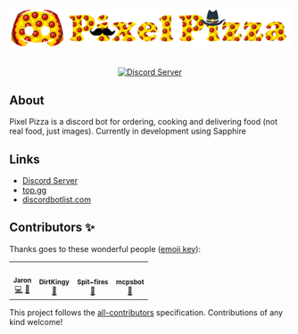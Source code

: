 <div align="center">
	<br>
	<p><img src="https://raw.githubusercontent.com/PixelPizza/Images/main/ppbot2-text.png" alt="Pixel Pizza Logo"></p>
	<br>
	<a href="https://discord.gg/MzbsFPe"><img src="https://img.shields.io/discord/709698572035162143?color=5865F2&logo=discord&logoColor=white" alt="Discord Server"></a>
</div>

## About
Pixel Pizza is a discord bot for ordering, cooking and delivering food (not real food, just images). Currently in development using Sapphire

## Links
* [Discord Server](https://discord.gg/MzbsFPe)
* [top.gg](https://top.gg/bot/709705136259334296)
* [discordbotlist.com](https://discordbotlist.com/bots/pixel-pizza)

## Contributors ✨

Thanks goes to these wonderful people ([emoji key](https://allcontributors.org/docs/en/emoji-key)):

<!-- ALL-CONTRIBUTORS-LIST:START - Do not remove or modify this section -->
<!-- prettier-ignore-start -->
<!-- markdownlint-disable -->
<table>
  <tr>
    <td align="center"><a href="https://github.com/JaronZ"><img src="https://avatars.githubusercontent.com/u/60853956?v=4?s=100" width="100px;" alt=""/><br /><sub><b>Jaron</b></sub></a><br /><a href="https://github.com/PixelPizza/Bot/commits?author=JaronZ" title="Code">💻</a> <a href="https://github.com/PixelPizza/Bot/commits?author=JaronZ" title="Documentation">📖</a></td>
    <td align="center"><a href="https://github.com/DirtKingy"><img src="https://avatars.githubusercontent.com/u/92637772?v=4?s=100" width="100px;" alt=""/><br /><sub><b>DirtKingy</b></sub></a><br /><a href="#ideas-DirtKingy" title="Ideas, Planning, & Feedback">🤔</a></td>
    <td align="center"><a href="https://github.com/Spit-fires"><img src="https://avatars.githubusercontent.com/u/84981998?v=4?s=100" width="100px;" alt=""/><br /><sub><b>Spit-fires</b></sub></a><br /><a href="#ideas-Spit-fires" title="Ideas, Planning, & Feedback">🤔</a></td>
    <td align="center"><a href="https://github.com/mcpsbot"><img src="https://avatars.githubusercontent.com/u/83839790?v=4?s=100" width="100px;" alt=""/><br /><sub><b>mcpsbot</b></sub></a><br /><a href="#ideas-mcpsbot" title="Ideas, Planning, & Feedback">🤔</a></td>
  </tr>
</table>

<!-- markdownlint-restore -->
<!-- prettier-ignore-end -->

<!-- ALL-CONTRIBUTORS-LIST:END -->

This project follows the [all-contributors](https://github.com/all-contributors/all-contributors) specification. Contributions of any kind welcome!